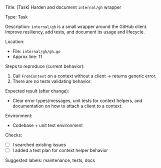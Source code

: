 
Title: [Task] Harden and document `internal/gh` wrapper

Type: Task

Description:
`internal/gh` is a small wrapper around the GitHub client. Improve resiliency, add tests, and document its usage and lifecycle.

Location:
- File: `internal/gh/gh.go`
- Approx line: 11

Steps to reproduce (current behavior):
1. Call `FromContext` on a context without a client -> returns generic error.
2. There are no tests validating behavior.

Expected result (after change):
- Clear error types/messages, unit tests for context helpers, and documentation on how to attach a client to a context.

Environment:
- Codebase + unit test environment

Checks:
- [ ] I searched existing issues
- [ ] I added a test plan for context helper behavior

Suggested labels: maintenance, tests, docs
